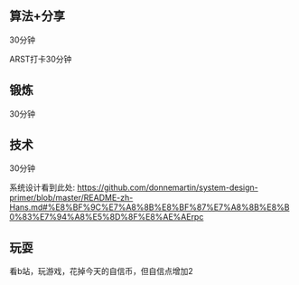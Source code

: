 ## 算法+分享
30分钟

ARST打卡30分钟

## 锻炼
30分钟

## 技术
30分钟

系统设计看到此处: https://github.com/donnemartin/system-design-primer/blob/master/README-zh-Hans.md#%E8%BF%9C%E7%A8%8B%E8%BF%87%E7%A8%8B%E8%B0%83%E7%94%A8%E5%8D%8F%E8%AE%AErpc


## 玩耍
看b站，玩游戏，花掉今天的自信币，但自信点增加2